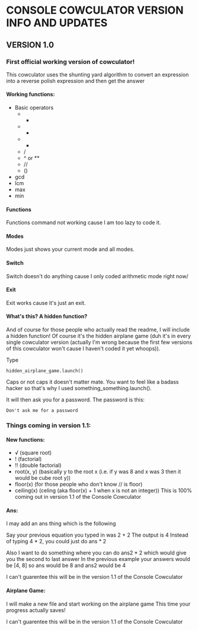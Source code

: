 # CONSOLE COWCULATOR VERSION INFO AND UPDATES

## VERSION 1.0
### First official working version of cowculator!
This cowculator uses the shunting yard algorithm to convert an expression into a reverse polish expression and then get the answer

#### Working functions:
* Basic operators
    * +
    * -
    * *
    * /
    * ^ or **
    * //
    * ()
* gcd
* lcm
* max
* min

#### Functions
Functions command not working cause I am too lazy to code it.

#### Modes
Modes just shows your current mode and all modes.

#### Switch
Switch doesn't do anything cause I only coded arithmetic mode right now/

#### Exit
Exit works cause it's just an exit.

#### What's this? A hidden function?
And of course for those people who actually read the readme, I will include a hidden function!
Of course it's the hidden airplane game (duh it's in every single cowculator version (actually I'm wrong because the first few versions of this cowculator won't cause I haven't coded it yet whoops)).
 
Type
```
hidden_airplane_game.launch()
```
Caps or not caps it doesn't matter mate.
You want to feel like a badass hacker so that's why I used something_something.launch().

It will then ask you for a password.
The password is this:
```
Don't ask me for a password
```

### Things coming in version 1.1:
#### New functions:
* √ (square root)
* ! (factorial)
* !! (double factorial)
* root(x, y) (basically y to the root x (i.e. if y was 8 and x was 3 then it would be cube root y))
* floor(x) (for those people who don't know // is floor)
* ceiling(x) (celing (aka floor(x) + 1 when x is not an integer))
This is 100% coming out in version 1.1 of the Console Cowculator

#### Ans:
I may add an ans thing which is the following

Say your previous equation you typed in was 2 + 2
The output is 4
Instead of typing 4 * 2, you could just do ans * 2

Also I want to do something where you can do ans2 * 2 which would give you the second to last answer
In the previous example your answers would be [4, 8] so ans would be 8 and ans2 would be 4

I can't guarentee this will be in the version 1.1 of the Console Cowculator

#### Airplane Game:
I will make a new file and start working on the airplane game
This time your progress actually saves!

I can't guarentee this will be in the version 1.1 of the Console Cowculator
